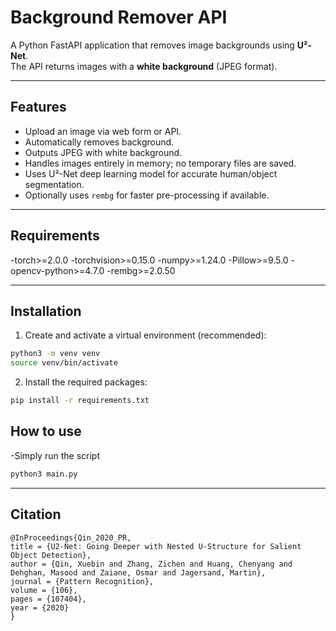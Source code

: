 # Background Remover API

A Python FastAPI application that removes image backgrounds using **U²-Net**.  
The API returns images with a **white background** (JPEG format).

---

## Features

- Upload an image via web form or API.
- Automatically removes background.
- Outputs JPEG with white background.
- Handles images entirely in memory; no temporary files are saved.
- Uses U²-Net deep learning model for accurate human/object segmentation.
- Optionally uses `rembg` for faster pre-processing if available.

---

## Requirements

-torch>=2.0.0
-torchvision>=0.15.0
-numpy>=1.24.0
-Pillow>=9.5.0
-opencv-python>=4.7.0
-rembg>=2.0.50

---

## Installation

1. Create and activate a virtual environment (recommended):

```bash
python3 -m venv venv
source venv/bin/activate
```

2. Install the required packages:

```bash
pip install -r requirements.txt

```

## How to use

-Simply run the script

```bash
python3 main.py
```
---


## Citation

```
@InProceedings{Qin_2020_PR,
title = {U2-Net: Going Deeper with Nested U-Structure for Salient Object Detection},
author = {Qin, Xuebin and Zhang, Zichen and Huang, Chenyang and Dehghan, Masood and Zaiane, Osmar and Jagersand, Martin},
journal = {Pattern Recognition},
volume = {106},
pages = {107404},
year = {2020}
}
```

